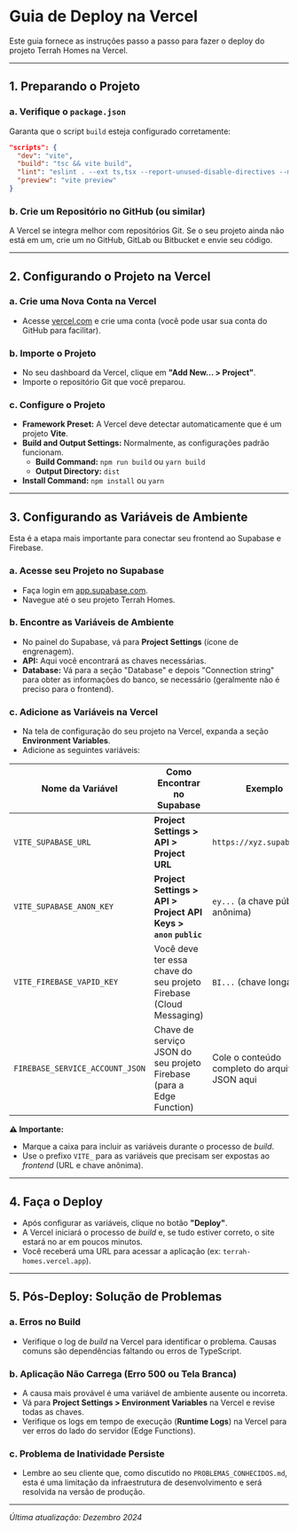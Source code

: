 # Guia de Deploy na Vercel

Este guia fornece as instruções passo a passo para fazer o deploy do projeto Terrah Homes na Vercel.

---

## 1. Preparando o Projeto

### a. Verifique o `package.json`
Garanta que o script `build` esteja configurado corretamente:
```json
"scripts": {
  "dev": "vite",
  "build": "tsc && vite build",
  "lint": "eslint . --ext ts,tsx --report-unused-disable-directives --max-warnings 0",
  "preview": "vite preview"
}
```

### b. Crie um Repositório no GitHub (ou similar)
A Vercel se integra melhor com repositórios Git. Se o seu projeto ainda não está em um, crie um no GitHub, GitLab ou Bitbucket e envie seu código.

---

## 2. Configurando o Projeto na Vercel

### a. Crie uma Nova Conta na Vercel
- Acesse [vercel.com](https://vercel.com/) e crie uma conta (você pode usar sua conta do GitHub para facilitar).

### b. Importe o Projeto
- No seu dashboard da Vercel, clique em **"Add New... > Project"**.
- Importe o repositório Git que você preparou.

### c. Configure o Projeto
- **Framework Preset:** A Vercel deve detectar automaticamente que é um projeto **Vite**.
- **Build and Output Settings:** Normalmente, as configurações padrão funcionam.
    - **Build Command:** `npm run build` ou `yarn build`
    - **Output Directory:** `dist`
- **Install Command:** `npm install` ou `yarn`

---

## 3. Configurando as Variáveis de Ambiente

Esta é a etapa mais importante para conectar seu frontend ao Supabase e Firebase.

### a. Acesse seu Projeto no Supabase
- Faça login em [app.supabase.com](https://app.supabase.com/).
- Navegue até o seu projeto Terrah Homes.

### b. Encontre as Variáveis de Ambiente
- No painel do Supabase, vá para **Project Settings** (ícone de engrenagem).
- **API:** Aqui você encontrará as chaves necessárias.
- **Database:** Vá para a seção "Database" e depois "Connection string" para obter as informações do banco, se necessário (geralmente não é preciso para o frontend).

### c. Adicione as Variáveis na Vercel
- Na tela de configuração do seu projeto na Vercel, expanda a seção **Environment Variables**.
- Adicione as seguintes variáveis:

| Nome da Variável               | Como Encontrar no Supabase                                       | Exemplo                                        |
| ------------------------------ | ---------------------------------------------------------------- | ---------------------------------------------- |
| `VITE_SUPABASE_URL`            | **Project Settings > API > Project URL**                         | `https://xyz.supabase.co`                      |
| `VITE_SUPABASE_ANON_KEY`       | **Project Settings > API > Project API Keys > `anon` `public`**  | `ey...` (a chave pública e anônima)            |
| `VITE_FIREBASE_VAPID_KEY`      | Você deve ter essa chave do seu projeto Firebase (Cloud Messaging) | `BI...` (chave longa)                          |
| `FIREBASE_SERVICE_ACCOUNT_JSON`| Chave de serviço JSON do seu projeto Firebase (para a Edge Function) | Cole o conteúdo completo do arquivo JSON aqui  |

**⚠️ Importante:**
- Marque a caixa para incluir as variáveis durante o processo de *build*.
- Use o prefixo `VITE_` para as variáveis que precisam ser expostas ao *frontend* (URL e chave anônima).

---

## 4. Faça o Deploy

- Após configurar as variáveis, clique no botão **"Deploy"**.
- A Vercel iniciará o processo de *build* e, se tudo estiver correto, o site estará no ar em poucos minutos.
- Você receberá uma URL para acessar a aplicação (ex: `terrah-homes.vercel.app`).

---

## 5. Pós-Deploy: Solução de Problemas

### a. Erros no Build
- Verifique o log de *build* na Vercel para identificar o problema. Causas comuns são dependências faltando ou erros de TypeScript.

### b. Aplicação Não Carrega (Erro 500 ou Tela Branca)
- A causa mais provável é uma variável de ambiente ausente ou incorreta.
- Vá para **Project Settings > Environment Variables** na Vercel e revise todas as chaves.
- Verifique os logs em tempo de execução (**Runtime Logs**) na Vercel para ver erros do lado do servidor (Edge Functions).

### c. Problema de Inatividade Persiste
- Lembre ao seu cliente que, como discutido no `PROBLEMAS_CONHECIDOS.md`, esta é uma limitação da infraestrutura de desenvolvimento e será resolvida na versão de produção.

---

*Última atualização: Dezembro 2024* 